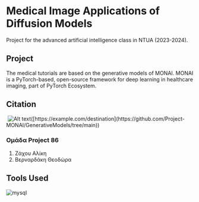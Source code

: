 # Medical Image Applications of Diffusion Models
Project for the advanced artificial intelligence class in NTUA (2023-2024).

## Project
The medical tutorials are based on the generative models of MONAI. MONAI is a PyTorch-based, open-source framework for deep learning in healthcare imaging, part of PyTorch Ecosystem. 
## Citation
![<img src="https://raw.githubusercontent.com/Project-MONAI/MONAI/dev/docs/images/MONAI-logo-color.png" width="10%" alt='project-monai'>](https://github.com/Project-MONAI/GenerativeModels/tree/main)
![Alt text]([https://raw.githubusercontent.com/Project-MONAI/MONAI/dev/docs/images/MONAI-logo-color.png](https://raw.githubusercontent.com/Project-MONAI/MONAI/dev/docs/images/MONAI-logo-color.png))([https://example.com/destination](https://github.com/Project-MONAI/GenerativeModels/tree/main))
### Ομάδα Project 86
1. Ζάχου Αλίκη
2. Βερναρδάκη Θεοδώρα
## Tools Used
![mysql](https://img.shields.io/badge/mysql-v10.4-red.svg)
